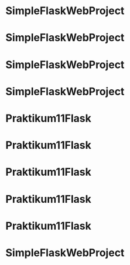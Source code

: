 # SimpleFlaskWebProject
# SimpleFlaskWebProject
# SimpleFlaskWebProject
# SimpleFlaskWebProject
# Praktikum11Flask
# Praktikum11Flask
# Praktikum11Flask
# Praktikum11Flask
# Praktikum11Flask
# SimpleFlaskWebProject
